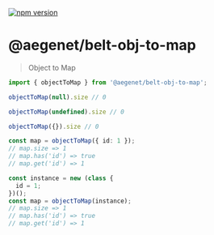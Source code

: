 [![npm version](https://img.shields.io/npm/v/@aegenet/belt-obj-to-map.svg)](https://www.npmjs.com/package/@aegenet/belt-obj-to-map)
<br>

# @aegenet/belt-obj-to-map

> Object to Map

```typescript
import { objectToMap } from '@aegenet/belt-obj-to-map';

objectToMap(null).size // 0

objectToMap(undefined).size // 0

objectToMap({}).size // 0

const map = objectToMap({ id: 1 });
// map.size => 1
// map.has('id') => true
// map.get('id') => 1

const instance = new (class {
  id = 1;
})();
const map = objectToMap(instance);
// map.size => 1
// map.has('id') => true
// map.get('id') => 1
```
